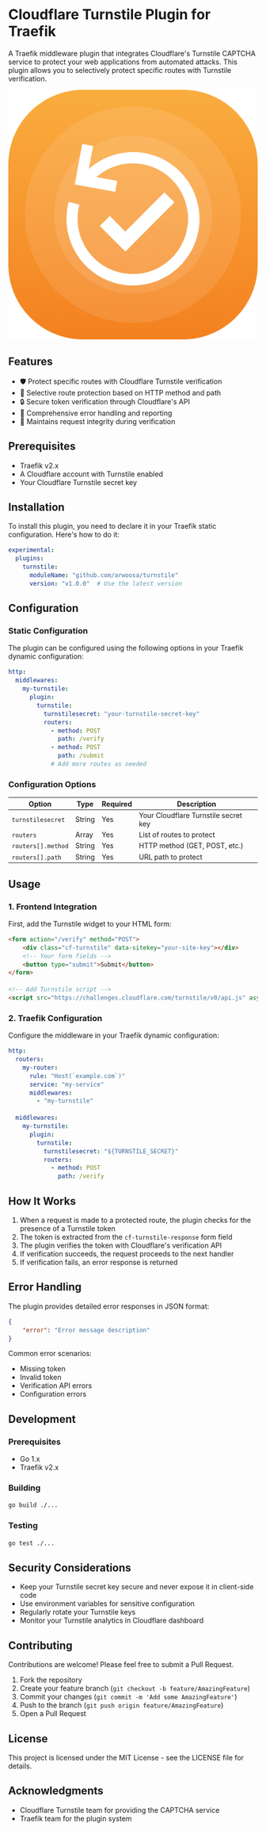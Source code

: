 # Cloudflare Turnstile Plugin for Traefik

A Traefik middleware plugin that integrates Cloudflare's Turnstile CAPTCHA service to protect your web applications from automated attacks. This plugin allows you to selectively protect specific routes with Turnstile verification.

![Cloudflare Turnstile](.assets/logo.png)

## Features

- 🛡️ Protect specific routes with Cloudflare Turnstile verification
- 🎯 Selective route protection based on HTTP method and path
- 🔒 Secure token verification through Cloudflare's API
- 🚦 Comprehensive error handling and reporting
- 🔄 Maintains request integrity during verification

## Prerequisites

- Traefik v2.x
- A Cloudflare account with Turnstile enabled
- Your Cloudflare Turnstile secret key

## Installation

To install this plugin, you need to declare it in your Traefik static configuration. Here's how to do it:

```yaml
experimental:
  plugins:
    turnstile:
      moduleName: "github.com/arwoosa/turnstile"
      version: "v1.0.0"  # Use the latest version
```

## Configuration

### Static Configuration

The plugin can be configured using the following options in your Traefik dynamic configuration:

```yaml
http:
  middlewares:
    my-turnstile:
      plugin:
        turnstile:
          turnstilesecret: "your-turnstile-secret-key"
          routers:
            - method: POST
              path: /verify
            - method: POST
              path: /submit
            # Add more routes as needed
```

### Configuration Options

| Option | Type | Required | Description |
|--------|------|----------|-------------|
| `turnstilesecret` | String | Yes | Your Cloudflare Turnstile secret key |
| `routers` | Array | Yes | List of routes to protect |
| `routers[].method` | String | Yes | HTTP method (GET, POST, etc.) |
| `routers[].path` | String | Yes | URL path to protect |

## Usage

### 1. Frontend Integration

First, add the Turnstile widget to your HTML form:

```html
<form action="/verify" method="POST">
    <div class="cf-turnstile" data-sitekey="your-site-key"></div>
    <!-- Your form fields -->
    <button type="submit">Submit</button>
</form>

<!-- Add Turnstile script -->
<script src="https://challenges.cloudflare.com/turnstile/v0/api.js" async defer></script>
```

### 2. Traefik Configuration

Configure the middleware in your Traefik dynamic configuration:

```yaml
http:
  routers:
    my-router:
      rule: "Host(`example.com`)"
      service: "my-service"
      middlewares:
        - "my-turnstile"

  middlewares:
    my-turnstile:
      plugin:
        turnstile:
          turnstilesecret: "${TURNSTILE_SECRET}"
          routers:
            - method: POST
              path: /verify
```

## How It Works

1. When a request is made to a protected route, the plugin checks for the presence of a Turnstile token
2. The token is extracted from the `cf-turnstile-response` form field
3. The plugin verifies the token with Cloudflare's verification API
4. If verification succeeds, the request proceeds to the next handler
5. If verification fails, an error response is returned

## Error Handling

The plugin provides detailed error responses in JSON format:

```json
{
    "error": "Error message description"
}
```

Common error scenarios:
- Missing token
- Invalid token
- Verification API errors
- Configuration errors

## Development

### Prerequisites

- Go 1.x
- Traefik v2.x

### Building

```bash
go build ./...
```

### Testing

```bash
go test ./...
```

## Security Considerations

- Keep your Turnstile secret key secure and never expose it in client-side code
- Use environment variables for sensitive configuration
- Regularly rotate your Turnstile keys
- Monitor your Turnstile analytics in Cloudflare dashboard

## Contributing

Contributions are welcome! Please feel free to submit a Pull Request.

1. Fork the repository
2. Create your feature branch (`git checkout -b feature/AmazingFeature`)
3. Commit your changes (`git commit -m 'Add some AmazingFeature'`)
4. Push to the branch (`git push origin feature/AmazingFeature`)
5. Open a Pull Request

## License

This project is licensed under the MIT License - see the LICENSE file for details.

## Acknowledgments

- Cloudflare Turnstile team for providing the CAPTCHA service
- Traefik team for the plugin system